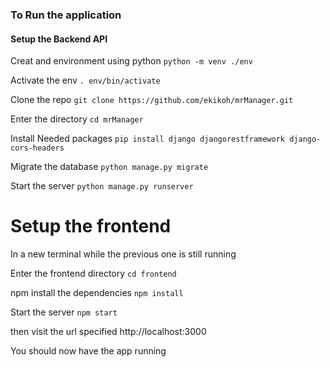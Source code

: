 ### To Run the application


#### Setup the Backend API
Creat and environment using python
`python -m venv ./env`

Activate the env
`. env/bin/activate`

Clone the repo
`git clone https://github.com/ekikoh/mrManager.git`

Enter the directory
`cd mrManager`

Install Needed packages
`pip install django djangorestframework django-cors-headers`

Migrate the database
`python manage.py migrate`

Start the server
`python manage.py runserver`

# Setup the frontend
In a new terminal while the previous one is still running

Enter the frontend directory
`cd frontend`

npm install the dependencies
`npm install`

Start the server
`npm start`

then visit the url specified http://localhost:3000

You should now have the app running